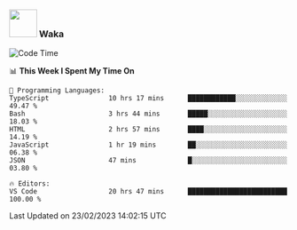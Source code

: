 ### <img src="https://media.giphy.com/media/VgCDAzcKvsR6OM0uWg/giphy.gif" width="50"> Waka

  <!--START_SECTION:waka-->
![Code Time](http://img.shields.io/badge/Code%20Time-1%2C293%20hrs%2014%20mins-blue)

📊 **This Week I Spent My Time On** 

```text
💬 Programming Languages: 
TypeScript               10 hrs 17 mins      ████████████░░░░░░░░░░░░░   49.47 % 
Bash                     3 hrs 44 mins       █████░░░░░░░░░░░░░░░░░░░░   18.03 % 
HTML                     2 hrs 57 mins       ████░░░░░░░░░░░░░░░░░░░░░   14.19 % 
JavaScript               1 hr 19 mins        ██░░░░░░░░░░░░░░░░░░░░░░░   06.38 % 
JSON                     47 mins             █░░░░░░░░░░░░░░░░░░░░░░░░   03.80 % 

🔥 Editors: 
VS Code                  20 hrs 47 mins      █████████████████████████   100.00 % 
```


 Last Updated on 23/02/2023 14:02:15 UTC
<!--END_SECTION:waka-->
